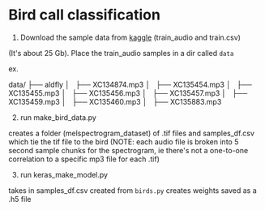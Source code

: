 # Bird call classification 

1. Download the sample data from [kaggle](https://www.kaggle.com/c/birdsong-recognition/data) (train\_audio and train.csv) 

(It's about 25 Gb). Place the train\_audio samples in a dir called `data`

ex.

data/
├── aldfly
│   ├── XC134874.mp3
│   ├── XC135454.mp3
│   ├── XC135455.mp3
│   ├── XC135456.mp3
│   ├── XC135457.mp3
│   ├── XC135459.mp3
│   ├── XC135460.mp3
│   ├── XC135883.mp3


2. run make\_bird\_data.py

creates a folder (melspectrogram\_dataset) of .tif files and samples\_df.csv which tie the tif file to the bird (NOTE: each audio file is broken into 5 second sample chunks for the spectrogram, ie there's not a one-to-one correlation to a specific mp3 file for each .tif)

3. run keras\_make\_model.py

takes in samples\_df.csv created from `birds.py` creates weights saved as a .h5 file
